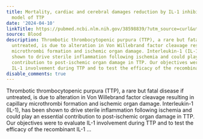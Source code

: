 ```yaml
---
title: Mortality, cardiac and cerebral damages reduction by IL-1 inhibition in a murine
  model of TTP
date: '2024-04-10'
linkTitle: https://pubmed.ncbi.nlm.nih.gov/38598839/?utm_source=curl&utm_medium=rss&utm_campaign=journals&utm_content=7603509&fc=None&ff=20240411180752&v=2.18.0.post9+e462414
source: Blood
description: Thrombotic thrombocytopenic purpura (TTP), a rare but fatal disease if
  untreated, is due to alteration in Von Willebrand factor cleavage resulting in capillary
  microthrombi formation and ischemic organ damage. Interleukin-1 (IL-1), has been
  shown to drive sterile inflammation following ischemia and could play an essential
  contribution to post-ischemic organ damage in TTP. Our objectives were to evaluate
  IL-1 involvement during TTP and to test the efficacy of the recombinant IL-1 ...
disable_comments: true
---
```

Thrombotic thrombocytopenic purpura (TTP), a rare but fatal disease if untreated, is due to alteration in Von Willebrand factor cleavage resulting in capillary microthrombi formation and ischemic organ damage. Interleukin-1 (IL-1), has been shown to drive sterile inflammation following ischemia and could play an essential contribution to post-ischemic organ damage in TTP. Our objectives were to evaluate IL-1 involvement during TTP and to test the efficacy of the recombinant IL-1 ...